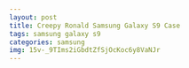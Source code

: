 ```yaml
---
layout: post
title: Creepy Ronald Samsung Galaxy S9 Case
tags: samsung galaxy s9
categories: samsung
img: 15v-_9TIms2iGbdtZfSjOcKoc6y8VaNJr
---
```

